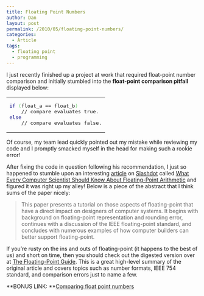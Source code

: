 ```yaml
---
title: Floating Point Numbers
author: Dan
layout: post
permalink: /2010/05/floating-point-numbers/
categories:
  - Article
tags:
  - floating point
  - programming
---
```

I just recently finished up a project at work that required float-point number comparison and initially stumbled into the **float-point comparison pitfall** displayed below:

<div class="wp_syntax">
  <table>
    <tr>
      <td class="code">
        <pre class="ada" style="font-family:monospace;"><span style="color: #00007f;">if</span> <span style="color: #66cc66;">&#40;</span>float_a == float_b<span style="color: #66cc66;">&#41;</span>
    // compare evaluates true.
<span style="color: #00007f;">else</span>
    // compare evaluates false.</pre>
      </td>
    </tr>
  </table>
</div>

Of course, my team lead quickly pointed out my mistake while reviewing my code and I promptly smacked myself in the head for making such a rookie error!

After fixing the code in question following his recommendation, I just so happened to stumble upon an interesting [article][1] on [Slashdot][2] called [What Every Computer Scientist Should Know About Floating-Point Arithmetic][3] and figured it was right up my alley! Below is a piece of the abstract that I think sums of the paper nicely:

> This paper presents a tutorial on those aspects of floating-point that have a direct impact on designers of computer systems. It begins with background on floating-point representation and rounding error, continues with a discussion of the IEEE floating-point standard, and concludes with numerous examples of how computer builders can better support floating-point.

If you&#8217;re rusty on the ins and outs of floating-point (it happens to the best of us) and short on time, then you should check out the digested version over at [The Floating-Point Guide][4]. This is a great high-level summary of the original article and covers topics such as number formats, IEEE 754 standard, and comparison errors just to name a few.

**BONUS LINK: **[Comparing float point numbers][5]

 [1]: http://developers.slashdot.org/story/10/05/02/1427214/What-Every-Programmer-Should-Know-About-Floating-Point-Arithmetic
 [2]: http://slashdot.org
 [3]: http://docs.sun.com/source/806-3568/ncg_goldberg.html
 [4]: http://floating-point-gui.de/
 [5]: http://www.cygnus-software.com/papers/comparingfloats/comparingfloats.htm